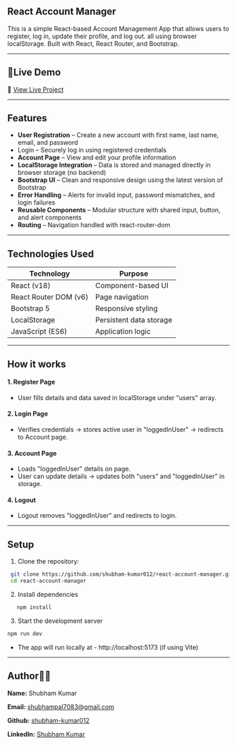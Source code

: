 ## React Account Manager

This is a simple React-based Account Management App that allows users to register, log in, update their profile, and log out. all using browser localStorage. Built with React, React Router, and Bootstrap.

---

## 🔴Live Demo
🔗 [View Live Project](https://react-account-manager.netlify.app/)

---

## Features
- **User Registration** – Create a new account with first name, last name, email, and password
- Login – Securely log in using registered credentials
- **Account Page** – View and edit your profile information
- **LocalStorage Integration** – Data is stored and managed directly in browser storage (no backend)
- **Bootstrap UI** – Clean and responsive design using the latest version of Bootstrap
- **Error Handling** – Alerts for invalid input, password mismatches, and login failures
- **Reusable Components** – Modular structure with shared input, button, and alert components
- **Routing** – Navigation handled with react-router-dom

---

## Technologies Used

| Technology | Purpose |
|----------|----------|
| React (v18) | Component-based UI |
| React Router DOM (v6) | Page navigation |
| Bootstrap 5 | Responsive styling |
| LocalStorage | Persistent data storage |
| JavaScript (ES6) | Application logic |

---

## How it works
#### 1. Register Page
 - User fills details and data saved in localStorage under "users" array.
#### 2. Login Page
 - Verifies credentials -> stores active user in "loggedInUser" → redirects to Account page.

#### 3. Account Page
 - Loads "loggedInUser" details on page.
 - User can update details -> updates both "users" and "loggedInUser" in storage.
#### 4. Logout
 - Logout removes "loggedInUser" and redirects to login.

---

## Setup

1. Clone the repository:
  ```bash
   git clone https://github.com/shubham-kumar012/react-account-manager.git
   cd react-account-manager
  ```

2. Install dependencies
```bash
   npm install
  ```

3. Start the development server
```bash
npm run dev
```
- The app will run locally at - http://localhost:5173 (if using Vite)

---


## Author🙋‍♂️
**Name:**  Shubham Kumar

**Email:** shubhampal7083@gmail.com

**Github:** [shubham-kumar012](https://github.com/shubham-kumar012)

**LinkedIn:** [Shubham Kumar](https://linkedin.com/in/shubham-kumar-111041267)


